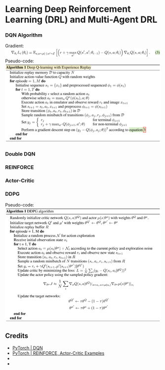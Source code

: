 # Learning Deep Reinforcement Learning (DRL) and Multi-Agent DRL

### DQN Algorithm

Gradient:
![](pics/dqn2.png)
Pseudo-code:
![](pics/dqn1.png)

### Double DQN
### REINFORCE
### Actor-Critic
### DDPG

Pseudo-code:
![](pics/DDPG.png)


## Credits

- [PyTorch | DQN](https://pytorch.org/tutorials/intermediate/reinforcement_q_learning.html)
- [PyTorch | REINFORCE, Actor-Critic Examples](https://github.com/pytorch/examples/tree/main/reinforcement_learning)
- []()
- []()
